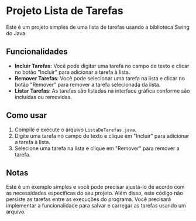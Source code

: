 # Projeto Lista de Tarefas

Este é um projeto simples de uma lista de tarefas usando a biblioteca Swing do Java.

## Funcionalidades

- **Incluir Tarefas**: Você pode digitar uma tarefa no campo de texto e clicar no botão "Incluir" para adicionar a tarefa à lista.
- **Remover Tarefas**: Você pode selecionar uma tarefa na lista e clicar no botão "Remover" para remover a tarefa selecionada da lista.
- **Listar Tarefas**: As tarefas são listadas na interface gráfica conforme são incluídas ou removidas.

## Como usar

1. Compile e execute o arquivo `ListaDeTarefas.java`.
2. Digite uma tarefa no campo de texto e clique em "Incluir" para adicionar a tarefa à lista.
3. Selecione uma tarefa na lista e clique em "Remover" para remover a tarefa.

## Notas

Este é um exemplo simples e você pode precisar ajustá-lo de acordo com as necessidades específicas do seu projeto. Além disso, este código não persiste as tarefas entre as execuções do programa. Você precisará implementar a funcionalidade para salvar e carregar as tarefas usando um arquivo.
